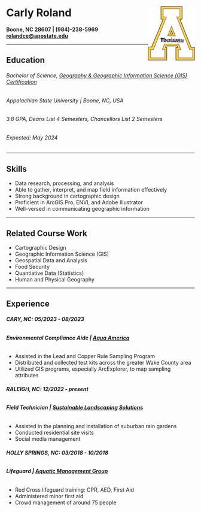 Carly Roland <img align="right" src="Images/LOGOASU.jpeg" width=125>
======
**Boone, NC 28607 | (984)-238-5969**
**rolandce@appstate.edu** 




_____________



Education
---------
###### Bachelor of Science, [Geography & Geographic Information Science (GIS) Certification](https://geo.appstate.edu/)
###### Appalachian State University | Boone, NC, USA
###### 3.8 GPA, Deans List 4 Semesters, Chancellors List 2 Semesters
###### Expected: May 2024




_____________




Skills
---------
- Data research, processing, and analysis
- Able to gather, interpret, and map field information effectively
- Strong background in cartographic design
- Proficient in ArcGIS Pro, ENVI, and Adobe Illustrator
- Well-versed in communicating geographic information




_____________



Related Course Work
---------
- Cartographic Design 
- Geographic Information Science (GIS)
- Geospatial Data and Analysis
- Food Security
- Quantiative Data (Statistics)
- Human and Physical Geography




_____________




Experience
---------
###### **CARY, NC: *05/2023 - 08/2023***
###### **Environmental Compliance Aide | [Aqua America](https://www.aquawater.com/)**
- Assisted in the Lead and Copper Rule Sampling Program
- Distributed and collected test kits across the greater Wake County area
- Utilized GIS programs, especially ArcExplorer, to map sampling attributes

###### **RALEIGH, NC: *12/2022 - present***
###### **Field Technician | [Sustainable Landscaping Solutions](https://www.facebook.com/SustainableLandscapingSolutionsNC/)**
- Assisted in the planning and installation of suburban rain gardens
- Conducted residential site visits
- Social media management

###### **HOLLY SPRINGS, NC: *03/2018 - 10/2018***
###### **Lifeguard | [Aquatic Management Group](https://www.aquaticmanagementgroup.com/)**
- Red Cross lifeguard training: CPR, AED, First Aid
- Administered minor first aid
- Crowd management of around 75 people